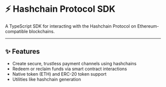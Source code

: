 # ⚡ Hashchain Protocol SDK

A TypeScript SDK for interacting with the Hashchain Protocol on Ethereum-compatible blockchains.

---

## ✨ Features

- Create secure, trustless payment channels using hashchains
- Redeem or reclaim funds via smart contract interactions
- Native token (ETH) and ERC-20 token support
- Utilities like hashchain generation
